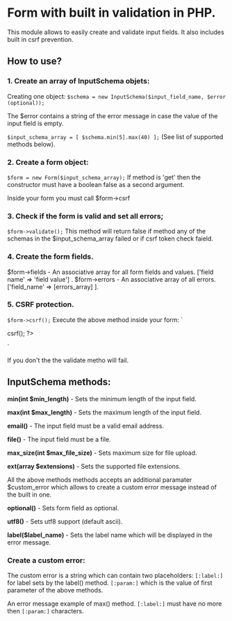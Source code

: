 # Form with built in validation in PHP.
This module allows to easily create and validate input fields.  It also includes built in csrf prevention.

## How to use?

### 1. Create an array of InputSchema objets:

Creating one object:
`$schema = new InputSchema($input_field_name, $error (optional));`

The $error contains a string of the error message in case the value of the input field is empty.

`$input_schema_array = [ $schema.min(5].max(40) ];`
(See list of supported methods below).

### 2. Create a form object:

`$form = new Form($input_schema_array);`
If method is 'get' then the constructor must have a boolean false as a second argument.

Inside your form you must call $form->csrf

### 3. Check if the form is valid and set all errors;

`$form->validate();`
This method will return false if method any of the schemas in the $input_schema_array failed
or if csrf token check faield.

### 4. Create the form fields.

$form->fields - An associative array for all form fields and values.  ['field name' => 'field value'] .
$form->errors - An associative array of all errors.  ['field_name' => [errors_array] ].

### 5. CSRF protection.

`$form->csrf();`
Execute the above method inside your form:
`<form>
<?= $form->csrf(); ?>  
</form>`

If you don't the the validate metho will fail.



## InputSchema methods:

**min(int $min_length)** - Sets the minimum length of the input field.

**max(int $max_length)** - Sets the maximum length of the input field.

**email()** - The input field must be a valid email address.

**file()** - The input field must be a file.

**max_size(int $max_file_size)** - Sets maximum size for file upload.

**ext(array $extensions)** - Sets the supported file extensions.

All the above methods methods accepts an additional paramater $custom_error
which allows to create a custom error message instead of the built in one.

**optional()** - Sets form field as optional.

**utf8()** - Sets utf8 support (default ascii).

**label($label_name)** - Sets the label name which will be displayed in the error message.

### Create a custom error:

The custom error is a string which can contain two placeholders:
`[:label:]` for label sets by the label() method.
`[:param:]` which is the value of first parameter of the above methods.

An error message example of max() method.
`[:label:]` must have no more then `[:param:]` characters.











